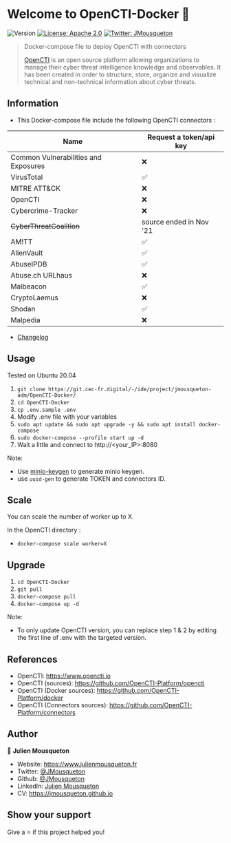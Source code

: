 # Welcome to OpenCTI-Docker 👋

![Version](https://img.shields.io/badge/version-4.5.5-blue.svg?cacheSeconds=2592000)
[![License: Apache 2.0](https://img.shields.io/badge/License-Apache2.0-yellow.svg)](#)
[![Twitter: JMousqueton](https://img.shields.io/twitter/follow/JMousqueton.svg?style=social)](https://twitter.com/JMousqueton)

> Docker-compose file to deploy OpenCTI with connectors
>
> [OpenCTI](https://www.opencti.io) is an open source platform allowing organizations to manage their cyber threat intelligence knowledge and observables. It has been created in order to structure, store, organize and visualize technical and non-technical information about cyber threats.

## Information

- This Docker-compose file include the following OpenCTI connectors :

| Name | Request a token/api key |
| ------- | ------------------ |
| Common Vulnerabilities and Exposures | :x: |
| VirusTotal | :white_check_mark: |
| MITRE ATT&CK | :x: |
| OpenCTI | :x: |
| Cybercrime-Tracker | :x: |
| ~~CyberThreatCoalition~~ | source ended in Nov '21 |
| AM!TT | :white_check_mark: |
| AlienVault | :white_check_mark: |
| AbuseIPDB | :white_check_mark: |
| Abuse.ch URLhaus | :x: |
| Malbeacon  | :white_check_mark: |
| CryptoLaemus | :x: |
| Shodan | :white_check_mark: |
| Malpedia | :x: |

- [Changelog](CHANGELOG.md)

## Usage

Tested on Ubuntu 20.04

 1) ``git clone https://git.cec-fr.digital/-/ide/project/jmousqueton-adm/OpenCTI-Docker/``
 2) ``cd OpenCTI-Docker``
 3) ``cp .env.sample .env``
 4) Modify .env file with your variables
 5) ``sudo apt update && sudo apt upgrade -y && sudo apt install docker-compose``
 6) ``sudo docker-compose --profile start up -d``
 7) Wait a little and connect to http://<your_IP>:8080

Note:

- Use [minio-keygen](https://github.com/JMousqueton/minio-keygen) to generate minio keygen.
- use ``uuid-gen`` to generate TOKEN and connectors ID.

## Scale

You can scale the number of worker up to X.

In the OpenCTI directory :

- ``docker-compose scale worker=X``

## Upgrade

 1) ``cd OpenCTI-Docker``
 2) ``git pull``
 3) ``docker-compose pull``
 4) ``docker-compose up -d``  

Note:

- To only update OpenCTI version, you can replace step 1 & 2 by editing the first line of .env with the targeted version.

## References

- OpenCTI: <https://www.opencti.io>
- OpenCTI (sources): <https://github.com/OpenCTI-Platform/opencti>
- OpenCTI (Docker sources): <https://github.com/OpenCTI-Platform/docker>
- OpenCTI (Connectors sources): <https://github.com/OpenCTI-Platform/connectors>

## Author

👤 **Julien Mousqueton**

- Website: <https://www.julienmousqueton.fr>
- Twitter: [@JMousqueton](https://twitter.com/JMousqueton)
- Github: [@JMousqueton](https://github.com/JMousqueton)
- LinkedIn: [Julien Mousqueton](https://linkedin.com/in/julienmousqueton)
- CV: <https://jmousqueton.github.io>

## Show your support

Give a ⭐️ if this project helped you!

